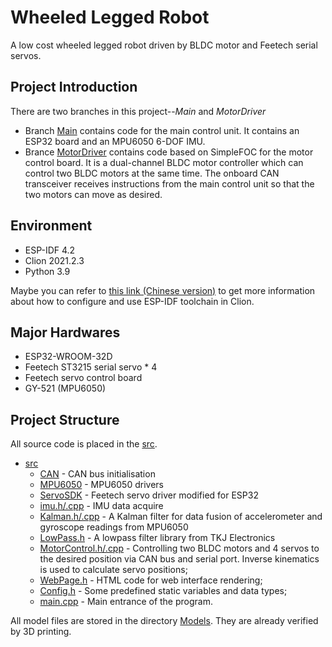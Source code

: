 # Wheeled Legged Robot
A low cost wheeled legged robot driven by BLDC motor and Feetech serial servos.
## Project Introduction
There are two branches in this project--_Main_ and _MotorDriver_

- Branch [Main](https://github.com/YueWang996/Wheeled-Legged-Robot/tree/main) contains code for the main control unit. It contains an ESP32 board and an MPU6050 6-DOF IMU. 
- Brance [MotorDriver](https://github.com/YueWang996/Wheeled-Legged-Robot/tree/MotorDriver) contains code based on SimpleFOC for the motor control board. It is a dual-channel BLDC motor controller which can control two BLDC motors at the same time. The onboard CAN transceiver receives instructions from the main control unit so that the two motors can move as desired. 

## Environment
- ESP-IDF 4.2
- Clion 2021.2.3
- Python 3.9

Maybe you can refer to [this link (Chinese version)](https://www.bilibili.com/read/cv15226500) to get more information about how to configure and use ESP-IDF toolchain in Clion. 

## Major Hardwares
- ESP32-WROOM-32D
- Feetech ST3215 serial servo * 4
- Feetech servo control board
- GY-521 (MPU6050)

## Project Structure
All source code is placed in the [src](https://github.com/YueWang996/Wheeled-Legged-Robot/tree/main/src).
 * [src](./src)
   * [CAN](./src/CAN) - CAN bus initialisation
   * [MPU6050](./src/MPU6050) - MPU6050 drivers
   * [ServoSDK](./src/ServoSDK) - Feetech servo driver modified for ESP32
   * [imu.h/.cpp](./src) - IMU data acquire
   * [Kalman.h/.cpp](./src) - A Kalman filter for data fusion of accelerometer and gyroscope readings from MPU6050
   * [LowPass.h](./src) - A lowpass filter library from TKJ Electronics
   * [MotorControl.h/.cpp](./src) - Controlling two BLDC motors and 4 servos to the desired position via CAN bus and serial port. Inverse kinematics is used to calculate servo positions;
   * [WebPage.h](./src) - HTML code for web interface rendering;
   * [Config.h](./src) - Some predefined static variables and data types;
   * [main.cpp](./src) - Main entrance of the program.

All model files are stored in the directory [Models](https://github.com/YueWang996/Wheeled-Legged-Robot/tree/main/Models). They are already verified by 3D printing.
